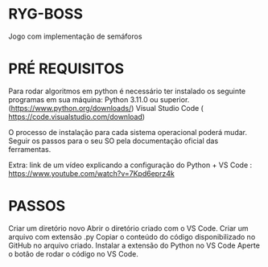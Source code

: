 # RYG-BOSS
Jogo com implementação de semáforos

# PRÉ REQUISITOS

Para rodar algoritmos em python é necessário ter instalado os seguinte programas em sua máquina: 
Python 3.11.0 ou superior. (https://www.python.org/downloads/)
Visual Studio Code ( https://code.visualstudio.com/download)

O processo de instalação para cada sistema operacional poderá mudar. Seguir os passos para o seu SO pela documentação oficial das ferramentas. 

Extra: link de um vídeo explicando a configuração do Python + VS Code : https://www.youtube.com/watch?v=7Kpd6eprz4k

# PASSOS

Criar um diretório novo
Abrir o diretório criado com o VS Code.
Criar um arquivo com extensão .py
Copiar o conteúdo do código disponibilizado no GitHub no arquivo criado.
Instalar a extensão do Python no VS Code
Aperte o botão de rodar o código no VS Code. 

